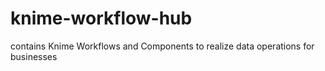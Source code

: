 # knime-workflow-hub
contains Knime Workflows and Components to realize data operations for businesses
